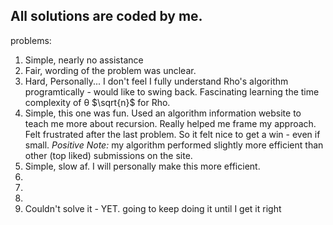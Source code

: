 ## All solutions are coded by me.

problems:
1. Simple, nearly no assistance
2. Fair, wording of the problem was unclear. 
3. Hard, Personally... I don't feel I fully understand Rho's algorithm programtically - would like to swing back. Fascinating learning the time complexity of θ $\sqrt{n}$ for Rho.
4. Simple, this one was fun. Used an algorithm information website to teach me more about recursion. Really helped me frame my approach. Felt frustrated after the last problem. So it felt nice to get a win - even if small. *Positive Note:* my algorithm performed slightly more efficient than other (top liked) submissions on the site.
5. Simple, slow af. I will personally make this more efficient.
6.
7.
8. 
9. Couldn't solve it - YET. going to keep doing it until I get it right
